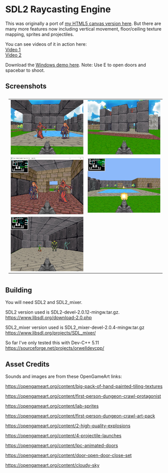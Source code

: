 # SDL2 Raycasting Engine

This was originally a port of [my HTML5 canvas version here](https://github.com/andrew-lim/html5-raycast).
But there are many more features now including vertical movement, floor/ceiling texture mapping, sprites and projectiles.

You can see videos of it in action here:  
[Video 1](https://www.youtube.com/watch?v=QlM9mbUYROM)  
[Video 2](https://www.youtube.com/watch?v=RSt2ycuV8JA)  

Download the [Windows demo here](https://github.com/andrew-lim/sdl2-raycast/releases/).
Note: Use E to open doors and spacebar to shoot.

## Screenshots
<table style="padding:10px">
  <tr>
    <td width="50%"><img src="res/screenshot4_800x600.jpg"/></td>
    <td width="50%"><img src="res/screenshot5_800x600.jpg"/></td>
  </tr>
  <tr>
    <td width="50%"><img src="res/screenshot1_800x600.jpg"/></td>
    <td width="50%"><img src="res/screenshot2_800x600.jpg"/></td>
  </tr>
  <tr>
    <td width="50%"><img src="res/screenshot3_800x600.jpg"/></td>
    <td width="50%"></td>
  </tr>
</table>

## Building
You will need SDL2 and SDL2_mixer.

SDL2 version used is SDL2-devel-2.0.12-mingw.tar.gz.
https://www.libsdl.org/download-2.0.php

SDL2_mixer version used is SDL2_mixer-devel-2.0.4-mingw.tar.gz
https://www.libsdl.org/projects/SDL_mixer/

So far I've only tested this with Dev-C++ 5.11
https://sourceforge.net/projects/orwelldevcpp/

## Asset Credits

Sounds and images are from these OpenGameArt links:

https://opengameart.org/content/big-pack-of-hand-painted-tiling-textures

https://opengameart.org/content/first-person-dungeon-crawl-protagonist

https://opengameart.org/content/lab-sprites

https://opengameart.org/content/first-person-dungeon-crawl-art-pack

https://opengameart.org/content/2-high-quality-explosions

https://opengameart.org/content/4-projectile-launches

https://opengameart.org/content/lpc-animated-doors

https://opengameart.org/content/door-open-door-close-set

https://opengameart.org/content/cloudy-sky
